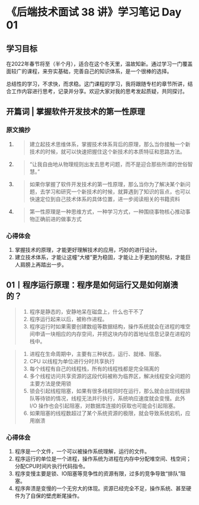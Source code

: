 # 《后端技术面试 38 讲》学习笔记 Day 01



## 学习目标

在2022年春节将至（半个月），适合在这个冬天里，温故知新。通过学习一门覆盖面较广的课程，来夯实基础，完善自己的知识体系，是一个很棒的选择。

总结性的学习，不求快，而求稳。这门课程的学习，我将跟随专栏的章节所讲，结合工作内容进行思考，记录并分享。欢迎大家对我的思考发起质疑，共同探讨。

## 开篇词 | 掌握软件开发技术的第一性原理

### 原文摘抄

1. > 建立起技术思维体系，掌握技术体系背后的原理，那么当你接触一个新技术的时候，就可以快速把握住这个新技术的本质特征和思路方法。

2. > “让我自由地从物理规则出发去思考问题，而不是迎合那些所谓的世俗智慧。”

3. > 如果你掌握了软件开发技术的第一性原理，那么当你为了解决某个新问题，去学习和研究一个新技术的时候，就算遇到了知识的盲点，也可以快速定位到自己技术体系的具体位置，进一步阅读相关的书籍资料

4. > 第一性原理是一种思维方式，一种学习方式，一种围绕事物核心推动事物正确前进的做事方式

### 心得体会

1. 掌握技术的原理，才能更好理解技术的应用，巧妙的进行设计。
2. 建立技术体系，才能让这幢“大楼”更为稳固，才能让上手更加的熨帖，才能巨人肩膀上再踏出一步。



## 01丨程序运行原理：程序是如何运行又是如何崩溃的？

> 1. 程序是静态的，安静地呆在磁盘上，什么也干不了
> 2. 程序运行起来以后，被称作进程。
> 3. 程序运行时如果需要创建数组等数据结构，操作系统就会在进程的堆空间申请一块相应的内存空间，并把这块内存的首地址信息记录在进程的栈中。

> 1. 进程在生命周期中，主要有三种状态，运行、就绪、阻塞。
> 2. CPU 以线程为单位进行分时共享执行
> 3. 每个线程有自己的线程栈，所有的线程栈都是完全隔离的
> 4. 多个线程访问共享资源的这段代码被称为临界区，解决线程安全问题的主要方法是使用锁
> 5. 锁会引起线程阻塞，如果有很多线程同时在运行，那么就会出现线程排队等待锁的情况，线程无法并行执行，系统响应速度就会变慢。此外 I/O 操作也会引起阻塞，对数据库连接的获取也可能会引起阻塞。
> 6. 如果阻塞的线程数超过了某个系统资源的极限，就会导致系统宕机，应用崩溃

### 心得体会

1. 程序是一个文件，一个可以被操作系统理解，运行的文件。
2. 程序运行的单位是一个进程，操作系统为进程在内存中分配堆空间、栈空间；分配CPU时间片执行代码指令。
3. 程序变慢主要是锁、IO阻塞等竞争性的资源有限，过多的竞争导致“排队”阻塞。
4. 程序奔溃是变慢的一个无穷大的体现。资源已经完全不足，操作系统、甚至硬件为了自保的壁虎断尾操作。
